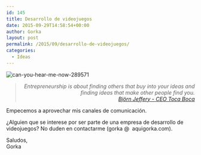 ```yaml
---
id: 145
title: Desarrollo de videojuegos
date: 2015-09-29T14:58:54+00:00
author: Gorka
layout: post
permalink: /2015/09/desarrollo-de-videojuegos/
categories:
  - Ideas
---
```

<p>
  <img src="/public/img/2015/09/can-you-hear-me-now-289571-300x285.png" alt="can-you-hear-me-now-289571" srcset="/public/img/2015/09/can-you-hear-me-now-289571-300x285.png 300w, /public/img/2015/09/can-you-hear-me-now-289571.png 400w" sizes="100vw" />
</p>

> <p style="text-align: right; font-style: italic;">
>   Entrepreneurship is about finding others that buy into your ideas and finding ideas that make other people find you.<br /> <a href="http://www.entrepreneur.com/article/229089" target="_blank">Björn Jeffery - CEO Toca Boca</a>
> </p>

<p>
  Empecemos a aprovechar mis canales de comunicación.
</p>

¿Alguien que se interese por ser parte de una empresa de desarrollo de videojuegos? No duden en contactarme (gorka @  aquigorka.com).

<p>
  Saludos,<br /> Gorka
</p>
